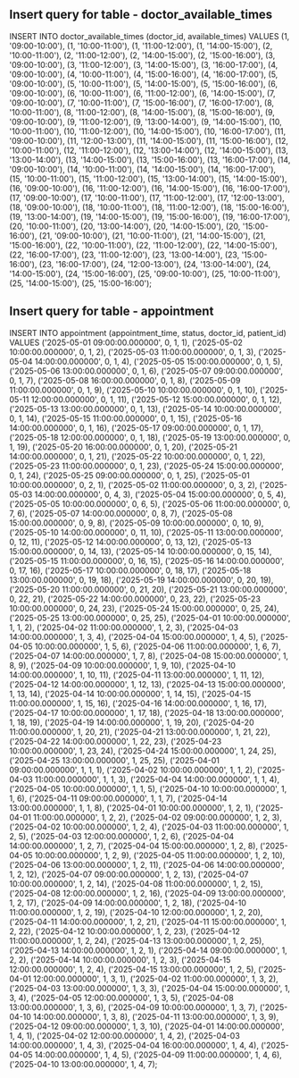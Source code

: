 ## Insert query for table - doctor_available_times

INSERT INTO doctor_available_times (doctor_id, available_times) VALUES
(1, '09:00-10:00'), (1, '10:00-11:00'), (1, '11:00-12:00'), (1, '14:00-15:00'),
(2, '10:00-11:00'), (2, '11:00-12:00'), (2, '14:00-15:00'), (2, '15:00-16:00'),
(3, '09:00-10:00'), (3, '11:00-12:00'), (3, '14:00-15:00'), (3, '16:00-17:00'),
(4, '09:00-10:00'), (4, '10:00-11:00'), (4, '15:00-16:00'), (4, '16:00-17:00'),
(5, '09:00-10:00'), (5, '10:00-11:00'), (5, '14:00-15:00'), (5, '15:00-16:00'),
(6, '09:00-10:00'), (6, '10:00-11:00'), (6, '11:00-12:00'), (6, '14:00-15:00'),
(7, '09:00-10:00'), (7, '10:00-11:00'), (7, '15:00-16:00'), (7, '16:00-17:00'),
(8, '10:00-11:00'), (8, '11:00-12:00'), (8, '14:00-15:00'), (8, '15:00-16:00'),
(9, '09:00-10:00'), (9, '11:00-12:00'), (9, '13:00-14:00'), (9, '14:00-15:00'),
(10, '10:00-11:00'), (10, '11:00-12:00'), (10, '14:00-15:00'), (10, '16:00-17:00'),
(11, '09:00-10:00'), (11, '12:00-13:00'), (11, '14:00-15:00'), (11, '15:00-16:00'),
(12, '10:00-11:00'), (12, '11:00-12:00'), (12, '13:00-14:00'), (12, '14:00-15:00'),
(13, '13:00-14:00'), (13, '14:00-15:00'), (13, '15:00-16:00'), (13, '16:00-17:00'),
(14, '09:00-10:00'), (14, '10:00-11:00'), (14, '14:00-15:00'), (14, '16:00-17:00'),
(15, '10:00-11:00'), (15, '11:00-12:00'), (15, '13:00-14:00'), (15, '14:00-15:00'),
(16, '09:00-10:00'), (16, '11:00-12:00'), (16, '14:00-15:00'), (16, '16:00-17:00'),
(17, '09:00-10:00'), (17, '10:00-11:00'), (17, '11:00-12:00'), (17, '12:00-13:00'),
(18, '09:00-10:00'), (18, '10:00-11:00'), (18, '11:00-12:00'), (18, '15:00-16:00'),
(19, '13:00-14:00'), (19, '14:00-15:00'), (19, '15:00-16:00'), (19, '16:00-17:00'),
(20, '10:00-11:00'), (20, '13:00-14:00'), (20, '14:00-15:00'), (20, '15:00-16:00'),
(21, '09:00-10:00'), (21, '10:00-11:00'), (21, '14:00-15:00'), (21, '15:00-16:00'),
(22, '10:00-11:00'), (22, '11:00-12:00'), (22, '14:00-15:00'), (22, '16:00-17:00'),
(23, '11:00-12:00'), (23, '13:00-14:00'), (23, '15:00-16:00'), (23, '16:00-17:00'),
(24, '12:00-13:00'), (24, '13:00-14:00'), (24, '14:00-15:00'), (24, '15:00-16:00'),
(25, '09:00-10:00'), (25, '10:00-11:00'), (25, '14:00-15:00'), (25, '15:00-16:00');




## Insert query for table - appointment

INSERT INTO appointment (appointment_time, status, doctor_id, patient_id) VALUES
('2025-05-01 09:00:00.000000', 0, 1, 1),
('2025-05-02 10:00:00.000000', 0, 1, 2),
('2025-05-03 11:00:00.000000', 0, 1, 3),
('2025-05-04 14:00:00.000000', 0, 1, 4),
('2025-05-05 15:00:00.000000', 0, 1, 5),
('2025-05-06 13:00:00.000000', 0, 1, 6),
('2025-05-07 09:00:00.000000', 0, 1, 7),
('2025-05-08 16:00:00.000000', 0, 1, 8),
('2025-05-09 11:00:00.000000', 0, 1, 9),
('2025-05-10 10:00:00.000000', 0, 1, 10),
('2025-05-11 12:00:00.000000', 0, 1, 11),
('2025-05-12 15:00:00.000000', 0, 1, 12),
('2025-05-13 13:00:00.000000', 0, 1, 13),
('2025-05-14 10:00:00.000000', 0, 1, 14),
('2025-05-15 11:00:00.000000', 0, 1, 15),
('2025-05-16 14:00:00.000000', 0, 1, 16),
('2025-05-17 09:00:00.000000', 0, 1, 17),
('2025-05-18 12:00:00.000000', 0, 1, 18),
('2025-05-19 13:00:00.000000', 0, 1, 19),
('2025-05-20 16:00:00.000000', 0, 1, 20),
('2025-05-21 14:00:00.000000', 0, 1, 21),
('2025-05-22 10:00:00.000000', 0, 1, 22),
('2025-05-23 11:00:00.000000', 0, 1, 23),
('2025-05-24 15:00:00.000000', 0, 1, 24),
('2025-05-25 09:00:00.000000', 0, 1, 25),
('2025-05-01 10:00:00.000000', 0, 2, 1),
('2025-05-02 11:00:00.000000', 0, 3, 2),
('2025-05-03 14:00:00.000000', 0, 4, 3),
('2025-05-04 15:00:00.000000', 0, 5, 4),
('2025-05-05 10:00:00.000000', 0, 6, 5),
('2025-05-06 11:00:00.000000', 0, 7, 6),
('2025-05-07 14:00:00.000000', 0, 8, 7),
('2025-05-08 15:00:00.000000', 0, 9, 8),
('2025-05-09 10:00:00.000000', 0, 10, 9),
('2025-05-10 14:00:00.000000', 0, 11, 10),
('2025-05-11 13:00:00.000000', 0, 12, 11),
('2025-05-12 14:00:00.000000', 0, 13, 12),
('2025-05-13 15:00:00.000000', 0, 14, 13),
('2025-05-14 10:00:00.000000', 0, 15, 14),
('2025-05-15 11:00:00.000000', 0, 16, 15),
('2025-05-16 14:00:00.000000', 0, 17, 16),
('2025-05-17 10:00:00.000000', 0, 18, 17),
('2025-05-18 13:00:00.000000', 0, 19, 18),
('2025-05-19 14:00:00.000000', 0, 20, 19),
('2025-05-20 11:00:00.000000', 0, 21, 20),
('2025-05-21 13:00:00.000000', 0, 22, 21),
('2025-05-22 14:00:00.000000', 0, 23, 22),
('2025-05-23 10:00:00.000000', 0, 24, 23),
('2025-05-24 15:00:00.000000', 0, 25, 24),
('2025-05-25 13:00:00.000000', 0, 25, 25),
('2025-04-01 10:00:00.000000', 1, 1, 2),
('2025-04-02 11:00:00.000000', 1, 2, 3),
('2025-04-03 14:00:00.000000', 1, 3, 4),
('2025-04-04 15:00:00.000000', 1, 4, 5),
('2025-04-05 10:00:00.000000', 1, 5, 6),
('2025-04-06 11:00:00.000000', 1, 6, 7),
('2025-04-07 14:00:00.000000', 1, 7, 8),
('2025-04-08 15:00:00.000000', 1, 8, 9),
('2025-04-09 10:00:00.000000', 1, 9, 10),
('2025-04-10 14:00:00.000000', 1, 10, 11),
('2025-04-11 13:00:00.000000', 1, 11, 12),
('2025-04-12 14:00:00.000000', 1, 12, 13),
('2025-04-13 15:00:00.000000', 1, 13, 14),
('2025-04-14 10:00:00.000000', 1, 14, 15),
('2025-04-15 11:00:00.000000', 1, 15, 16),
('2025-04-16 14:00:00.000000', 1, 16, 17),
('2025-04-17 10:00:00.000000', 1, 17, 18),
('2025-04-18 13:00:00.000000', 1, 18, 19),
('2025-04-19 14:00:00.000000', 1, 19, 20),
('2025-04-20 11:00:00.000000', 1, 20, 21),
('2025-04-21 13:00:00.000000', 1, 21, 22),
('2025-04-22 14:00:00.000000', 1, 22, 23),
('2025-04-23 10:00:00.000000', 1, 23, 24),
('2025-04-24 15:00:00.000000', 1, 24, 25),
('2025-04-25 13:00:00.000000', 1, 25, 25),
('2025-04-01 09:00:00.000000', 1, 1, 1),
('2025-04-02 10:00:00.000000', 1, 1, 2),
('2025-04-03 11:00:00.000000', 1, 1, 3),
('2025-04-04 14:00:00.000000', 1, 1, 4),
('2025-04-05 10:00:00.000000', 1, 1, 5),
('2025-04-10 10:00:00.000000', 1, 1, 6),
('2025-04-11 09:00:00.000000', 1, 1, 7),
('2025-04-14 13:00:00.000000', 1, 1, 8),
('2025-04-01 10:00:00.000000', 1, 2, 1),
('2025-04-01 11:00:00.000000', 1, 2, 2),
('2025-04-02 09:00:00.000000', 1, 2, 3),
('2025-04-02 10:00:00.000000', 1, 2, 4),
('2025-04-03 11:00:00.000000', 1, 2, 5),
('2025-04-03 12:00:00.000000', 1, 2, 6),
('2025-04-04 14:00:00.000000', 1, 2, 7),
('2025-04-04 15:00:00.000000', 1, 2, 8),
('2025-04-05 10:00:00.000000', 1, 2, 9),
('2025-04-05 11:00:00.000000', 1, 2, 10),
('2025-04-06 13:00:00.000000', 1, 2, 11),
('2025-04-06 14:00:00.000000', 1, 2, 12),
('2025-04-07 09:00:00.000000', 1, 2, 13),
('2025-04-07 10:00:00.000000', 1, 2, 14),
('2025-04-08 11:00:00.000000', 1, 2, 15),
('2025-04-08 12:00:00.000000', 1, 2, 16),
('2025-04-09 13:00:00.000000', 1, 2, 17),
('2025-04-09 14:00:00.000000', 1, 2, 18),
('2025-04-10 11:00:00.000000', 1, 2, 19),
('2025-04-10 12:00:00.000000', 1, 2, 20),
('2025-04-11 14:00:00.000000', 1, 2, 21),
('2025-04-11 15:00:00.000000', 1, 2, 22),
('2025-04-12 10:00:00.000000', 1, 2, 23),
('2025-04-12 11:00:00.000000', 1, 2, 24),
('2025-04-13 13:00:00.000000', 1, 2, 25),
('2025-04-13 14:00:00.000000', 1, 2, 1),
('2025-04-14 09:00:00.000000', 1, 2, 2),
('2025-04-14 10:00:00.000000', 1, 2, 3),
('2025-04-15 12:00:00.000000', 1, 2, 4),
('2025-04-15 13:00:00.000000', 1, 2, 5),
('2025-04-01 12:00:00.000000', 1, 3, 1),
('2025-04-02 11:00:00.000000', 1, 3, 2),
('2025-04-03 13:00:00.000000', 1, 3, 3),
('2025-04-04 15:00:00.000000', 1, 3, 4),
('2025-04-05 12:00:00.000000', 1, 3, 5),
('2025-04-08 13:00:00.000000', 1, 3, 6),
('2025-04-09 10:00:00.000000', 1, 3, 7),
('2025-04-10 14:00:00.000000', 1, 3, 8),
('2025-04-11 13:00:00.000000', 1, 3, 9),
('2025-04-12 09:00:00.000000', 1, 3, 10),
('2025-04-01 14:00:00.000000', 1, 4, 1),
('2025-04-02 12:00:00.000000', 1, 4, 2),
('2025-04-03 14:00:00.000000', 1, 4, 3),
('2025-04-04 16:00:00.000000', 1, 4, 4),
('2025-04-05 14:00:00.000000', 1, 4, 5),
('2025-04-09 11:00:00.000000', 1, 4, 6),
('2025-04-10 13:00:00.000000', 1, 4, 7);
